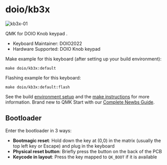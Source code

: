 # doio/kb3x

![kb3x-01](https://i.imgur.com/6DvIu9Mh.png)

QMK for DOIO Knob keypad .

* Keyboard Maintainer: DOIO2022
* Hardware Supported: DOIO Knob keypad

Make example for this keyboard (after setting up your build environment):

    make doio/kb3x:default

Flashing example for this keyboard:

    make doio/kb3x:default:flash

See the build [environment setup](https://docs.qmk.fm/#/getting_started_build_tools) and the [make instructions](https://docs.qmk.fm/#/getting_started_make_guide) for more information. Brand new to QMK Start with our [Complete Newbs Guide](https://docs.qmk.fm/#/newbs).

## Bootloader

Enter the bootloader in 3 ways:

* **Bootmagic reset**: Hold down the key at (0,0) in the matrix (usually the top left key or Escape) and plug in the keyboard
* **Physical reset button**: Briefly press the button on the back of the PCB
* **Keycode in layout**: Press the key mapped to `QK_BOOT` if it is available
